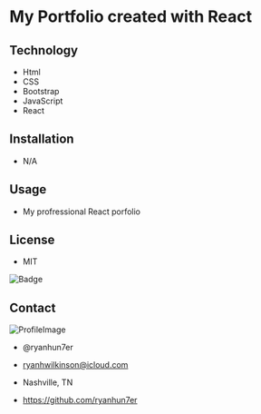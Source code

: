 
# My Portfolio created with React


## Technology
* Html
* CSS
* Bootstrap
* JavaScript
* React

## Installation
* N/A

## Usage
* My profressional React porfolio

## License
* MIT

![Badge](https://img.shields.io/static/v1?label=License&message=MIT&color=COLOR?style=plastic)


## Contact

![ProfileImage](https://avatars0.githubusercontent.com/u/59925546?v=4)

* @ryanhun7er

* ryanhwilkinson@icloud.com

* Nashville, TN

* https://github.com/ryanhun7er
